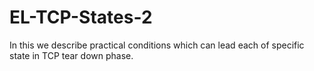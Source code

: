 # EL-TCP-States-2
In this we describe practical conditions which can lead each of specific state in TCP tear down phase.
